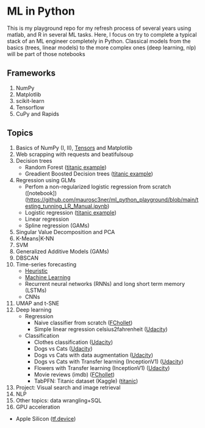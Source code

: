 # ML in Python
This is my playground repo for my refresh process of several years using matlab, and R in several ML tasks. Here, I focus on try to complete a typical stack of an ML engineer completely in Python. Classical models from the basics (trees, linear models) to the more complex ones (deep learning, nlp) will be part of those notebooks

## Frameworks
1. NumPy 
2. Matplotlib
3. scikit-learn
4. Tensorflow
5. CuPy and Rapids

## Topics
1. Basics of NumPy (I, II), [Tensors](https://github.com/maurosc3ner/ml_python_playground/blob/main/book_fchollet/dl_chollet_ch2_ch3.ipynb) and Matplotlib
2. Web scrapping with requests and beatifulsoup
3. Decision trees
   * Random Forest ([titanic example](https://github.com/maurosc3ner/ml_python_playground/blob/main/titanicTabPFN.ipynb))
   * Greadient Boosted Decision trees ([titanic example](https://github.com/maurosc3ner/ml_python_playground/blob/main/titanicTabPFN.ipynb))
4. Regression using GLMs
   * Perfom a non-regularized logistic regression from scratch ([notebook])(https://github.com/maurosc3ner/ml_python_playground/blob/main/testing_tunning_LR_Manual.ipynb) 
   * Logistic regression ([titanic example](https://github.com/maurosc3ner/ml_python_playground/blob/main/titanicTabPFN.ipynb))
   * Linear regression
   * Spline regression (GAMs)
6. Singular Value Decomposition and PCA
7. K-Means|K-NN
8. SVM
9. Generalized Additive Models (GAMs)
10. DBSCAN
11. Time-series forecasting
    * [Heuristic](https://github.com/maurosc3ner/ml_python_playground/blob/main/courses/udacity_intro_to_tensorflow_for_deep_learning/time_series_I.ipynb)
    * [Machine Learning](https://github.com/maurosc3ner/ml_python_playground/blob/main/courses/udacity_intro_to_tensorflow_for_deep_learning/time_series_I.ipynb)
    * Recurrent neural networks (RNNs) and long short term memory (LSTMs)
    * CNNs
12. UMAP and t-SNE
13. Deep learning
    * Regression
      * Naive classifier from scratch ([FChollet](https://github.com/maurosc3ner/ml_python_playground/blob/main/book_fchollet/dl_chollet_ch2_ch3.ipynb))
      * Simple linear regression celsius2fahrenheit ([Udacity](https://github.com/maurosc3ner/ml_python_playground/blob/main/courses/udacity_intro_to_tensorflow_for_deep_learning/regression_celsius_to_fahrenheit.ipynb))
    * Classification
      * Clothes classification ([Udacity](https://github.com/maurosc3ner/ml_python_playground/blob/main/courses/udacity_intro_to_tensorflow_for_deep_learning/classifying_images_of_clothing.ipynb))
      * Dogs vs Cats ([Udacity](https://github.com/maurosc3ner/ml_python_playground/blob/main/courses/udacity_intro_to_tensorflow_for_deep_learning/cnn_1_dogs_vs_cats.ipynb))
      *  Dogs vs Cats with data augmentation ([Udacity](https://github.com/maurosc3ner/ml_python_playground/blob/main/courses/udacity_intro_to_tensorflow_for_deep_learning/cnn_2_flowers_with_data_augmentation.ipynb))
      * Dogs vs Cats with Transfer learning (InceptionV1) ([Udacity](https://github.com/maurosc3ner/ml_python_playground/blob/main/courses/udacity_intro_to_tensorflow_for_deep_learning/cnn_1_dogs_vs_cats.ipynb))
      * Flowers with Transfer learning (InceptionV1) ([Udacity](https://github.com/maurosc3ner/ml_python_playground/blob/main/courses/udacity_intro_to_tensorflow_for_deep_learning/cnn_2_flowers_with_data_augmentation.ipynb))
      * Movie reviews (imdb) ([FChollet](https://github.com/maurosc3ner/ml_python_playground/blob/main/book_fchollet/dl_chollet_ch4_1_imdb_classifier.ipynb))
      * TabPFN: Titanic dataset (Kaggle) ([titanic](https://github.com/maurosc3ner/ml_python_playground/blob/main/titanicTabPFN.ipynb))
14. Project: Visual search and image retrieval
15. NLP
16. Other topics: data wrangling+SQL
17. GPU acceleration 
   * Apple Silicon ([tf.device](https://github.com/maurosc3ner/ml_python_playground/blob/main/book_fchollet/cpu_vs_gpu_appleM1.ipynb))
